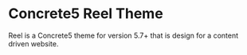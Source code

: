 # Concrete5 Reel Theme

Reel is a Concrete5 theme for version 5.7+ that is design for a content driven website.
